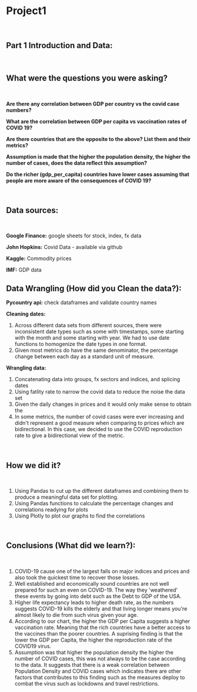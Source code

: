 # Project1



<br>

## **Part 1 Introduction and Data:**

<br>

## What were the questions you were asking?

<br> 

**Are there any correlation between GDP per country vs the covid case numbers?**

**What are the correlation between GDP per capita vs vaccination rates of COVID 19?**

**Are there countries that are the opposite to the above? List them and their metrics?**

**Assumption is made that the higher the population density, the higher the number of cases, does the data reflect this assumption?**

**Do the richer (gdp_per_capita) countries have lower cases assuming that people are more aware of the consequences of COVID 19?**


<br>

## **Data sources:**

<br>


**Google Finance:** 
google sheets for stock, index, fx data

**John Hopkins:** 
Covid Data - available via github

**Kaggle:** 
Commodity prices

**IMF:** 
GDP data

## **Data Wrangling (How did you Clean the data?):**

**Pycountry api:** 
check dataframes and validate country names

**Cleaning dates:** 
<ol><li>Across different data sets from different sources, there were inconsistent date types such as some with timestamps, some starting with the month and some starting with year. We had to use date functions to homogenize the date types in one format.</li>
<li>Given most metrics do have the same denominator, the percentage change between each day as a standard unit of measure.</li>
</ol>

**Wrangling data:** 
<ol> <li>Concatenating data into groups, fx sectors and indices, and splicing dates</li>
<li>Using fatlity rate to narrow the covid data to reduce the noise the data set</li>
<li>Given the daily changes in prices and it would only make sense to obtain the </li>
<li>In some metrics, the number of covid cases were ever increasing and didn't represent a good measure when comparing to prices which are bidirectional. In this case, we decided to use the COVID reproduction rate to give a bidirectional view of the metric.</li>
</ol>

<br>

## **How we did it?**

<br>

<ol>
<li>Using Pandas to cut up the different dataframes and combining them to produce a meaningful data set for plotting.</li>
<li>Using Pandas functions to calculate the percentage changes and correlations readying for plots</li>
<li>Using Plotly to plot our graphs to find the correlations</li>

</ol>

<br>

## **Conclusions (What did we learn?):**

<br>

<ol><li>COVID-19 cause one of the largest falls on major indices and prices and also took the quickest time to recover those losses.
</li>
<li>Well established and economically sound countries are not well prepared for such an even on COVID-19. The way they 'weathered' these events by going into debt such as the Debt to GDP of the USA. </li>
<li>Higher life expectancy leads to higher death rate, as the numbers suggests COVID-19 kills the elderly and that living longer means you're almost likely to die from such virus given your age. </li>
<li>According to our chart, the higher the GDP per Capita suggests a higher vaccination rate. Meaning that the rich countries have a better access to the vaccines than the poorer countries. A suprising finding is that the lower the GDP per Capita, the higher the reproduction rate of the COVID19 virus.</li>
<li>Assumption was that higher the population density the higher the number of COVID cases, this was not always to be the case according to the data. It suggests that there is a weak correlation between Population Density and COVID cases which indicates there are other factors that contributes to this finding such as the measures deploy to combat the virus such as lockdowns and travel restrictions.
</ol>


